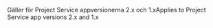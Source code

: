 <span data-ttu-id="30df8-101">Gäller för Project Service appversionerna 2.x och 1.x</span><span class="sxs-lookup"><span data-stu-id="30df8-101">Applies to Project Service app versions 2.x and 1.x</span></span>
